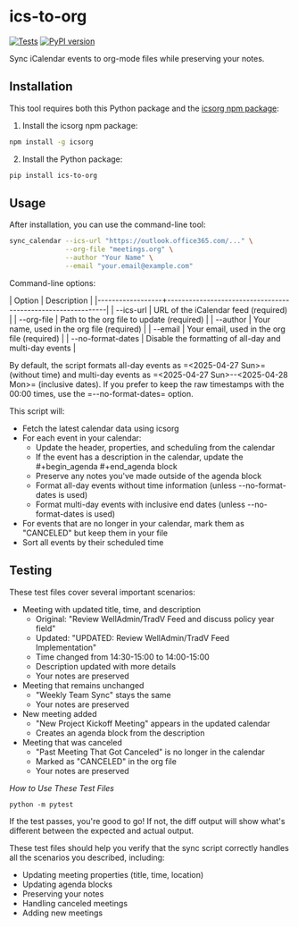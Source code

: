 # ics-to-org

<a href="https://github.com/andyreagan/ics-to-org/actions/workflows/python-test-publish.yml"><img src="https://github.com/andyreagan/ics-to-org/actions/workflows/python-test-publish.yml/badge.svg" alt="Tests"></a> <a href="https://badge.fury.io/py/ics-to-org"><img src="https://badge.fury.io/py/ics-to-org.svg" alt="PyPI version"></a>

Sync iCalendar events to org-mode files while preserving your notes.

## Installation

This tool requires both this Python package and the [icsorg npm package](https://github.com/theophilusx/icsorg):

1. Install the icsorg npm package:

```bash
npm install -g icsorg
```

2. Install the Python package:

```bash
pip install ics-to-org
```

## Usage

After installation, you can use the command-line tool:

```bash
sync_calendar --ics-url "https://outlook.office365.com/..." \
              --org-file "meetings.org" \
              --author "Your Name" \
              --email "your.email@example.com"
```

Command-line options:

| Option           | Description                                                 |
|------------------+-------------------------------------------------------------|
| --ics-url        | URL of the iCalendar feed (required)                        |
| --org-file       | Path to the org file to update (required)                   |
| --author         | Your name, used in the org file (required)                  |
| --email          | Your email, used in the org file (required)                 |
| --no-format-dates | Disable the formatting of all-day and multi-day events      |

By default, the script formats all-day events as =<2025-04-27 Sun>= (without time)
and multi-day events as =<2025-04-27 Sun>--<2025-04-28 Mon>= (inclusive dates).
If you prefer to keep the raw timestamps with the 00:00 times, use the =--no-format-dates= option.

This script will:

- Fetch the latest calendar data using icsorg
- For each event in your calendar:
  - Update the header, properties, and scheduling from the calendar
  - If the event has a description in the calendar, update the #+begin_agenda #+end_agenda block
  - Preserve any notes you've made outside of the agenda block
  - Format all-day events without time information (unless --no-format-dates is used)
  - Format multi-day events with inclusive end dates (unless --no-format-dates is used)
- For events that are no longer in your calendar, mark them as "CANCELED" but keep them in your file
- Sort all events by their scheduled time

## Testing

These test files cover several important scenarios:

- Meeting with updated title, time, and description
  - Original: "Review WellAdmin/TradV Feed and discuss policy year field"
  - Updated: "UPDATED: Review WellAdmin/TradV Feed Implementation"
  - Time changed from 14:30-15:00 to 14:00-15:00
  - Description updated with more details
  - Your notes are preserved
- Meeting that remains unchanged
  - "Weekly Team Sync" stays the same
  - Your notes are preserved
- New meeting added
  - "New Project Kickoff Meeting" appears in the updated calendar
  - Creates an agenda block from the description
- Meeting that was canceled
  - "Past Meeting That Got Canceled" is no longer in the calendar
  - Marked as "CANCELED" in the org file
  - Your notes are preserved

*How to Use These Test Files*

```
python -m pytest
```

If the test passes, you're good to go! If not, the diff output will show what's
different between the expected and actual output.

These test files should help you verify that the sync script correctly handles
all the scenarios you described, including:

- Updating meeting properties (title, time, location)
- Updating agenda blocks
- Preserving your notes
- Handling canceled meetings
- Adding new meetings